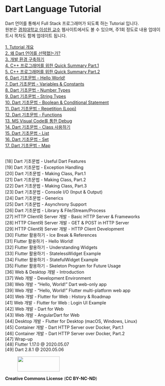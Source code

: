 # Dart Language Tutorial

Dart 언어를 통해서 Full Stack 프로그래머가 되도록 하는 Tutorial 입니다.<br>
원본은 <a href="http://mobilelab.khu.ac.kr/">경희대학교 이성원 교수</a> 웹사이트에서도 볼 수 있으며, 주1회 정도로 내용 업데이트시 목차도 함께 업데이트 됩니다.<br>
<br>
<a href="https://github.com/drsungwon/dartlang-tutorial/blob/master/dart-tutorial-01.md">1. Tutorial 개요</a><br>
<a href="https://github.com/drsungwon/dartlang-tutorial/blob/master/dart-tutorial-02.md">2. 왜 Dart 언어를 선택했는가?</a><br>
<a href="https://github.com/drsungwon/dartlang-tutorial/blob/master/dart-tutorial-03.md">3. 개발 환경 구축하기</a><br>
<a href="https://github.com/drsungwon/dartlang-tutorial/blob/master/dart-tutorial-04.md">4. C++ 프로그래머를 위한 Quick Summary Part.1</a><br>
<a href="https://github.com/drsungwon/dartlang-tutorial/blob/master/dart-tutorial-05.md">5. C++ 프로그래머를 위한 Quick Summary Part.2</a><br>
<a href="https://github.com/drsungwon/dartlang-tutorial/blob/master/dart-tutorial-06.md">6. Dart 기초문법 - Hello World!</a><br>
<a href="https://github.com/drsungwon/dartlang-tutorial/blob/master/dart-tutorial-07.md">7. Dart 기초문법 - Variables & Constants</a><br>
<a href="https://github.com/drsungwon/dartlang-tutorial/blob/master/dart-tutorial-08.md">8. Dart 기초문법 - Number Types</a><br>
<a href="https://github.com/drsungwon/dartlang-tutorial/blob/master/dart-tutorial-09.md">9. Dart 기초문법 - String Types</a><br>
<a href="https://github.com/drsungwon/dartlang-tutorial/blob/master/dart-tutorial-10.md">10. Dart 기초문법 - Boolean & Conditional Statement</a><br>
<a href="https://github.com/drsungwon/dartlang-tutorial/blob/master/dart-tutorial-11.md">11. Dart 기초문법 - Repetition (Loop)</a><br>
<a href="https://github.com/drsungwon/dartlang-tutorial/blob/master/dart-tutorial-12.md">12. Dart 기초문법 - Functions</a><br>
<a href="https://github.com/drsungwon/dartlang-tutorial/blob/master/dart-tutorial-13.md">13. MS Visual Code를 통한 Debug</a><br>
<a href="https://github.com/drsungwon/dartlang-tutorial/blob/master/dart-tutorial-14.md">14. Dart 기초문법 - Class 사용하기</a><br>
<a href="https://github.com/drsungwon/dartlang-tutorial/blob/master/dart-tutorial-15.md">15. Dart 기초문법 - List</a><br>
<a href="https://github.com/drsungwon/dartlang-tutorial/blob/master/dart-tutorial-16.md">16. Dart 기초문법 - Set</a><br>
<a href="https://github.com/drsungwon/dartlang-tutorial/blob/master/dart-tutorial-17.md">17. Dart 기초문법 - Map</a><br>
<br>
<p>
[18] Dart 기초문법 - Useful Dart Features<br>
[19] Dart 기초문법 - Exception Handling<br>
[20] Dart 기초문법 - Making Class, Part.1<br>
[21] Dart 기초문법 - Making Class, Part.2<br>
[22] Dart 기초문법 - Making Class, Part.3<br>
[23] Dart 기초문법 - Console I/O (Input & Output)<br>
[24] Dart 기초문법 - Generics<br>
[25] Dart 기초문법 - Asynchrony Support<br>
[26] Dart 기초문법 - Library & File/Stream/Process<br>
[27] HTTP Client와 Server 개발 - Basic HTTP Server & Frameworks<br>
[28] HTTP Client와 Server 개발 - GET & POST in HTTP Server<br>
[29] HTTP Client와 Server 개발 - HTTP Client Development<br>
[30] Flutter 활용하기 - Ice Break & References<br>
[31] Flutter 활용하기 - Hello World!<br>
[32] Flutter 활용하기 - Understanding Widgets<br>
[33] Flutter 활용하기 - StatelessWidget Example<br>
[34] Flutter 활용하기 - StatefulWidget Example<br>
[35] Flutter 활용하기 - Skeleton Program for Future Usage<br>
[36] Web & Desktop 개발 - Introduction<br>
[37] Web 개발 - Development Environment<br>
[38] Web 개발 - “Hello, World!” Dart web-only app<br>
[39] Web 개발 - “Hello, World!” Flutter multi-platform web app<br>
[40] Web 개발 - Flutter for Web : History & Roadmap<br>
[41] Web 개발 - Flutter for Web : Login UI Example<br>
[42] Web 개발 - Dart for Web<br>
[43] Web 개발 - AngularDart for Web<br>
[44] Desktop 개발 - Flutter for Desktop (macOS, Windows, Linux)<br>
[45] Container 개발 - Dart HTTP Server over Docker, Part.1<br>
[46] Container 개발 - Dart HTTP Server over Docker, Part.2<br>
[47] Wrap-up<br>
[48] Flutter 1.17.0 @ 2020.05.07<br>
[49] Dart 2.8.1 @ 2020.05.06<br>
</p>
<!-- wp:image {"id":267,"align":"right","width":137,"height":49} -->
<div class="wp-block-image"><figure class="alignright is-resized"><img src="http://mobilelab.khu.ac.kr/wordpress/wp-content/uploads/2020/01/b05-1.jpg" alt="" class="wp-image-267" width="137" height="49"/></figure></div>
<!-- /wp:image -->
<!-- wp:paragraph -->
<p><strong>Creative Commons License</strong> (<strong>CC BY-NC-ND</strong>)</p>
<!-- /wp:paragraph -->

